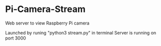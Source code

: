 # Pi-Camera-Stream
Web server to view Raspberry Pi camera

Launched by runing "python3 stream.py" in terminal
Server is running on port 3000

